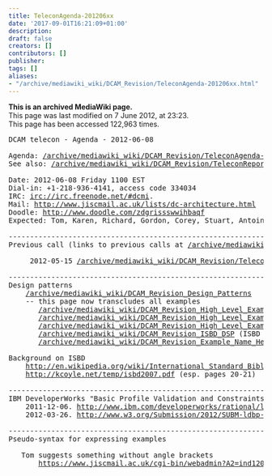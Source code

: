 ```yaml
---
title: TeleconAgenda-201206xx
date: '2017-09-01T16:21:09+01:00'
description: 
draft: false
creators: []
contributors: []
publisher: 
tags: []
aliases:
- "/archive/mediawiki_wiki/DCAM_Revision/TeleconAgenda-201206xx.html"
---
```


 **This is an archived MediaWiki page.**  
This page was last modified on 7 June 2012, at 23:23.  
This page has been accessed 122,963 times.

<pre>DCAM telecon - Agenda - 2012-06-08

Agenda: <a href="/archive/mediawiki_wiki/DCAM_Revision/TeleconAgenda-201206xx" class="external free" rel="nofollow">/archive/mediawiki_wiki/DCAM_Revision/TeleconAgenda-201206xx</a>
See also: <a href="/archive/mediawiki_wiki/DCAM_Revision/TeleconReport-201206xx" class="external free" rel="nofollow">/archive/mediawiki_wiki/DCAM_Revision/TeleconReport-201206xx</a> [after call]
 
Date: 2012-06-08 Friday 1100 EST
Dial-in: +1-218-936-4141, access code 334034
IRC: <a href="irc://irc.freenode.net/#dcmi" class="external free" rel="nofollow">irc://irc.freenode.net/#dcmi</a>.
Mail: <a href="http://www.jiscmail.ac.uk/lists/dc-architecture.html" class="external free" rel="nofollow">http://www.jiscmail.ac.uk/lists/dc-architecture.html</a>
Doodle: <a href="http://www.doodle.com/zdgrissswwihbaqf" class="external free" rel="nofollow">http://www.doodle.com/zdgrissswwihbaqf</a>
Expected: Tom, Karen, Richard, Gordon, Corey, Stuart, Antoine, Aaron

----------------------------------------------------------------------
Previous call (links to previous calls at <a href="/archive/mediawiki_wiki/DCAM_Revision" class="external free" rel="nofollow">/archive/mediawiki_wiki/DCAM_Revision</a>)
 
     2012-05-15 <a href="/archive/mediawiki_wiki/DCAM_Revision/TeleconReport-20120515" class="external free" rel="nofollow">/archive/mediawiki_wiki/DCAM_Revision/TeleconReport-20120515</a>

----------------------------------------------------------------------
Design patterns
    <a href="/archive/mediawiki_wiki/DCAM_Revision_Design_Patterns" class="external free" rel="nofollow">/archive/mediawiki_wiki/DCAM_Revision_Design_Patterns</a>    
    -- this page now transcludes all examples
       <a href="/archive/mediawiki_wiki/DCAM_Revision_High_Level_Example_Publication_Statement" class="external free" rel="nofollow">/archive/mediawiki_wiki/DCAM_Revision_High_Level_Example_Publication_Statement</a> (ISBD, Gordon)
       <a href="/archive/mediawiki_wiki/DCAM_Revision_High_Level_Example_Resource_Descriptions" class="external free" rel="nofollow">/archive/mediawiki_wiki/DCAM_Revision_High_Level_Example_Resource_Descriptions</a> (ISBD, Gordon)
       <a href="/archive/mediawiki_wiki/DCAM_Revision_High_Level_Example_Core_Elements" class="external free" rel="nofollow">/archive/mediawiki_wiki/DCAM_Revision_High_Level_Example_Core_Elements</a> (ISBD, Gordon)
       <a href="/archive/mediawiki_wiki/DCAM_Revision_ISBD_DSP" class="external free" rel="nofollow">/archive/mediawiki_wiki/DCAM_Revision_ISBD_DSP</a> (ISBD Description Set Profile, Gordon)
       <a href="/archive/mediawiki_wiki/DCAM_Revision_Example_Name_Heading" class="external free" rel="nofollow">/archive/mediawiki_wiki/DCAM_Revision_Example_Name_Heading</a> (Name Heading, Karen)

Background on ISBD
    <a href="http://en.wikipedia.org/wiki/International_Standard_Bibliographic_Description" class="external free" rel="nofollow">http://en.wikipedia.org/wiki/International_Standard_Bibliographic_Description</a>
    <a href="http://kcoyle.net/temp/isbd2007.pdf" class="external free" rel="nofollow">http://kcoyle.net/temp/isbd2007.pdf</a> (esp. pages 20-21)

----------------------------------------------------------------------
IBM DeveloperWorks "Basic Profile Validation and Constraints Specification"
    2011-12-06. <a href="http://www.ibm.com/developerworks/rational/library/basic-profile-linked-data/" class="external free" rel="nofollow">http://www.ibm.com/developerworks/rational/library/basic-profile-linked-data/</a>
    2012-03-26. <a href="http://www.w3.org/Submission/2012/SUBM-ldbp-20120326/" class="external free" rel="nofollow">http://www.w3.org/Submission/2012/SUBM-ldbp-20120326/</a>
 
----------------------------------------------------------------------
Pseudo-syntax for expressing examples

   Tom suggests something without angle brackets
       <a href="https://www.jiscmail.ac.uk/cgi-bin/webadmin?A2=ind1205&amp;L=dc-architecture&amp;P=15005" class="external free" rel="nofollow">https://www.jiscmail.ac.uk/cgi-bin/webadmin?A2=ind1205&amp;L=dc-architecture&amp;P=15005</a>
</pre>
